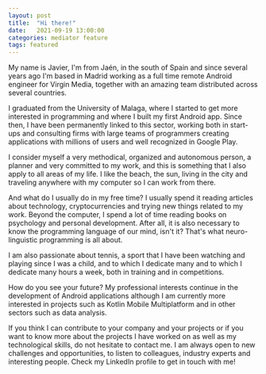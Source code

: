 ```yaml
---
layout: post
title:  "Hi there!"
date:   2021-09-19 13:00:00
categories: mediator feature
tags: featured
---
```



My name is Javier, I'm from Jaén, in the south of Spain and since several years
ago I'm based in Madrid working as a full time remote Android engineer for
Virgin Media, together with an amazing team distributed across several countries.


I graduated from the University of Malaga, where I started to get more interested
in programming and where I built my first Android app. Since then, I have been
permanently linked to this sector, working both in start-ups and consulting
firms with large teams of programmers creating applications with millions of
users and well recognized in Google Play.


I consider myself a very methodical, organized and autonomous person, a planner
and very committed to my work, and this is something that I also apply to all
areas of my life. I like the beach, the sun, living in the city and traveling
anywhere with my computer so I can work from there.


And what do I usually do in my free time? I usually spend it reading articles
about technology, cryptocurrencies and trying new things related to my work.
Beyond the computer, I spend a lot of time reading books on psychology and
personal development. After all, it is also necessary to know the programming
language of our mind, isn't it? That's what neuro-linguistic programming is all about.


I am also passionate about tennis, a sport that I have been watching and playing
since I was a child, and to which I dedicate many and to which I dedicate many
hours a week, both in training and in competitions.


How do you see your future? My professional interests continue in the development
of Android applications although I am currently more interested in projects such
as Kotlin Mobile Multiplatform and in other sectors such as data analysis.


If you think I can contribute to your company and your projects or if you want
to know more about the projects I have worked on as well as my technological
skills, do not hesitate to contact me. I am always open to new challenges and
opportunities, to listen to colleagues, industry experts and interesting people.
Check my LinkedIn profile to get in touch with me!
